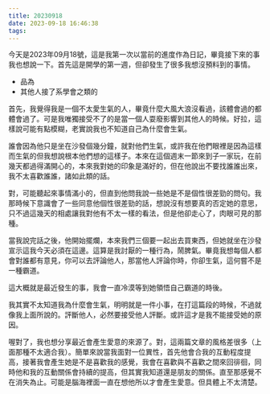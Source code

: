 ```yaml
---
title: 20230918
date: 2023-09-18 16:46:38
tags:
---
```

今天是2023年09月18號，這是我第一次以當前的進度作為日記，畢竟接下來的事我也想說一下。首先這是開學的第一週，但卻發生了很多我想沒預料到的事情。
- 品為
- 其他人接了系學會之類的


首先，我覺得我是一個不太愛生氣的人，畢竟什麼大風大浪沒看過，該體會過的都體會過了。可是我唯獨接受不了的是當一個人耍廢影響到其他人的時候。好拉，這樣說可能有點模糊，老實說我也不知道自己為什麼會生氣。

誰會因為他只是坐在沙發個幾分鐘，就對他們生氣，或許我在他們眼裡是因為這樣而生氣的但我想說根本他們想的這樣子。本來在這個週末一節來到子一家玩，在前幾天都過得滿開心的，本來我對她的印象是滿好的，但在他說出不要找誰誰出來，我不太喜歡誰誰，諸如此類的話。

對，可能聽起來事情滿小的，但直到他問我說一些她是不是個性很差勁的問句。我那時候下意識會了一些同意他個性很差勁的話，想說沒有想要真的否定她的意思，只不過這幾天的相處讓我對他有不太一樣的看法，但是他卻走心了，肉眼可見的那種。

當我說完話之後，他開始擺爛，本來我們三個要一起出去買東西，但她就坐在沙發宣示這我今天必須在這邊。這算是我討厭的一種行為，鬧脾氣。畢竟我想每個人都會對誰都有意見，你可以去評論他人，那當他人評論你時，你卻生氣，這何嘗不是一種霸道。

這大概就是最近發生的事，我會一直冷漠等到她領悟自己霸道的時後。

我其實不太知道我為什麼會生氣，明明就是一件小事，在打這篇段的時候，不過就像我上面所說的。評斷他人，必然要接受他人評斷。或許這才是我不能接受她的原因。


喔對了，我也想分享最近會產生愛意的來源了。對，這兩篇文章的風格差很多（上面那種不太適合我）。簡單來說當我面對一位異性，首先他會合我的互動程度提高，接著我會產生她是不是喜歡我的感覺，我會在喜歡與不喜歡之間來回徘徊，同時他和我的互動關係會持續的提高，但其實我知道還是朋友的關係。直至那感覺不在消失為止。可能是腦海裡面一直在想他所以才會產生愛意。但具體上不太清楚。
